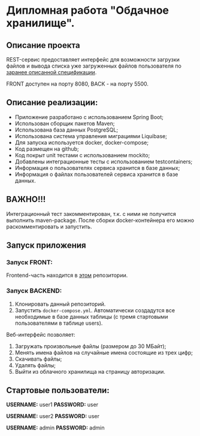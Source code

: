# Дипломная работа "Обдачное хранилище".

## Описание проекта

REST-сервис предоставляет интерфейс для возможности загрузки файлов и вывода списка уже загруженных файлов пользователя
по [заранее описанной спецификации](CloudServiceSpecification.yaml).

FRONT доступен на порту 8080, BACK - на порту 5500.

## Описание реализации:

- Приложение разработано с использованием Spring Boot;
- Использован сборщик пакетов Maven;
- Использована база данных PostgreSQL;
- Использована система управления миграциями Liquibase;
- Для запуска используется docker, docker-compose;
- Код размещен на github;
- Код покрыт unit тестами с использованием mockito;
- Добавлены интеграционные тесты с использованием testcontainers;
- Информация о пользователях сервиса хранится в базе данных;
- Информация о файлах пользователей сервиса хранится в базе данных.

## ВАЖНО!!!

Интеграционный тест закомментирован, т.к. с ними не получится выполнить maven-package.
После сборки docker-контейнера его можно раскомментировать и запустить.

## Запуск приложения

### Запуск FRONT:

Frontend-часть находится в [этом](https://github.com/axer665/java-course-frontend) репозитории.

### Запуск BACKEND:

1. Клонировать данный репозиторий.
2. Запустить `docker-compose.yml`.
   Автоматически создадутся все необходимые в базе данных таблицы (с тремя стартовыми пользователями в таблице users).


Веб-интерфейс позволяет:
1. Загружать произвольные файлы (размером до 30 МБайт);
2. Менять имена файлов на случайные имена состоящие из трех цифр;
3. Скачивать файлы;
4. Удалять файлы;
5. Выйти из облачного хранилища на страницу авторизации.

## Стартовые пользователи:

**USERNAME:** user1 **PASSWORD:** user

**USERNAME:** user2 **PASSWORD:** user

**USERNAME:** admin **PASSWORD:** admin